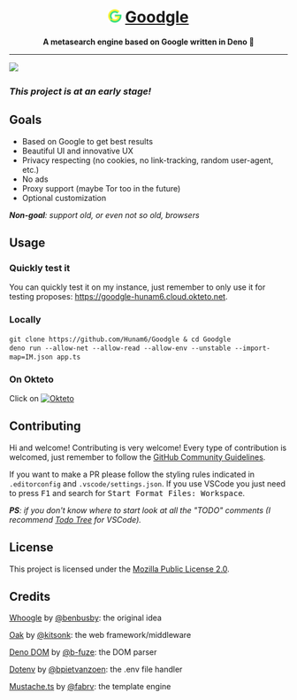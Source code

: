 <h1 align='center'><img src="./assets/goodgle.svg" height="24" width="24"/> <ins>Goodgle</ins></h1>
<p align='center'><strong>A metasearch engine based on Google written in Deno 🦕</strong></p>

---

<img src="https://siasky.net/nABA-Ukp_nBB_fUeqg7uFfK6Rtmw2s03ZVfqnp5uZOYgpg"/>

### *This project is at an early stage!*

## Goals

- Based on Google to get best results
- Beautiful UI and innovative UX
- Privacy respecting (no cookies, no link-tracking, random user-agent, etc.)
- No ads
- Proxy support (maybe Tor too in the future)
- Optional customization

<i><b>Non-goal</b>: support old, or even not so old, browsers</i>

## Usage

### Quickly test it

You can quickly test it on my instance, just remember to only use it for testing proposes: <https://goodgle-hunam6.cloud.okteto.net>.

### Locally

    git clone https://github.com/Hunam6/Goodgle & cd Goodgle
    deno run --allow-net --allow-read --allow-env --unstable --import-map=IM.json app.ts

### On Okteto

Click on [![Okteto](https://okteto.com/develop-okteto.svg)](https://cloud.okteto.com/deploy?repository=https://github.com/Hunam6/Goodgle)

## Contributing

Hi and welcome! Contributing is very welcome! Every type of contribution is welcomed, just remember to follow the [GitHub Community Guidelines](https://docs.github.com/articles/github-community-guidelines).

If you want to make a PR please follow the styling rules indicated in `.editorconfig` and `.vscode/settings.json`. If you use VSCode you just need to press <kbd>F1</kbd> and search for <kbd>Start Format Files: Workspace</kbd>.

*__PS__: if you don't know where to start look at all the "TODO" comments (I recommend [Todo Tree](https://marketplace.visualstudio.com/items?itemName=Gruntfuggly.todo-tree) for VSCode).*

## License

This project is licensed under the [Mozilla Public License 2.0](./LICENSE).

## Credits

[Whoogle](https://github.com/benbusby/whoogle-search) by [@benbusby](https://github.com/benbusby): the original idea

[Oak](https://github.com/oakserver/oak) by [@kitsonk](https://github.com/kitsonk): the web framework/middleware

[Deno DOM](https://github.com/b-fuze/deno-dom) by [@b-fuze](https://github.com/b-fuze): the DOM parser

[Dotenv](https://github.com/pietvanzoen/deno-dotenv) by [@bpietvanzoen](https://github.com/pietvanzoen): the .env file handler

[Mustache.ts](https://github.com/fabrv/mustache.ts) by [@fabrv](https://github.com/fabrv): the template engine
